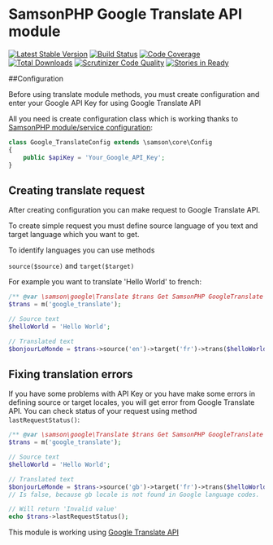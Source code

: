 # SamsonPHP Google Translate API module

[![Latest Stable Version](https://poser.pugx.org/samsonos/google_translate/v/stable.svg)](https://packagist.org/packages/samsonos/google_translate) 
[![Build Status](https://scrutinizer-ci.com/g/samsonos/google_translate/badges/build.png?b=master)](https://scrutinizer-ci.com/g/samsonos/google_translate/badges/build.png?b=master)
[![Code Coverage](https://scrutinizer-ci.com/g/samsonos/google_translate/badges/coverage.png?b=master)](https://scrutinizer-ci.com/g/samsonos/google_translate/?branch=master)
[![Total Downloads](https://poser.pugx.org/samsonos/google_translate/downloads.svg)](https://packagist.org/packages/samsonos/google_translate)
[![Scrutinizer Code Quality](https://scrutinizer-ci.com/g/samsonos/google_translate/badges/quality-score.png?b=master)](https://scrutinizer-ci.com/g/samsonos/google_translate/?branch=master)
[![Stories in Ready](https://badge.waffle.io/samsonos/google_translate.png?label=ready&title=Ready)](https://waffle.io/samsonos/google_translate)

##Configuration

Before using translate module methods, you must create configuration and enter your Google API Key for using Google Translate API

All you need is create configuration class which is working thanks to [SamsonPHP module/service configuration](https://github.com/samsonphp/config):

```php
class Google_TranslateConfig extends \samson\core\Config
{
    public $apiKey = 'Your_Google_API_Key';
}
```

## Creating translate request

After creating configuration you can make request to Google Translate API.

To create simple request you must define source language of you text and target language which you want to get.

To identify languages you can use methods

```source($source)``` and ```target($target)```

For example you want to translate 'Hello World' to french:

```php
/** @var \samson\google\Translate $trans Get SamsonPHP GoogleTranslate module */
$trans = m('google_translate');

// Source text
$helloWorld = 'Hello World';

// Translated text
$bonjourLeMonde = $trans->source('en')->target('fr')->trans($helloWorld);
```

## Fixing translation errors

If you have some problems with API Key or you have make some errors in defining source or target locales, you will get error from Google Translate API.
You can check status of your request using method ```lastRequestStatus()```:

```php
/** @var \samson\google\Translate $trans Get SamsonPHP GoogleTranslate module */
$trans = m('google_translate');

// Source text
$helloWorld = 'Hello World';

// Translated text
$bonjourLeMonde = $trans->source('gb')->target('fr')->trans($helloWorld);
// Is false, because gb locale is not found in Google language codes.

// Will return 'Invalid value'
echo $trans->lastRequestStatus(); 
```

This module is working using [Google Translate API](https://cloud.google.com/translate/)
